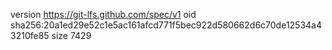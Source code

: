 version https://git-lfs.github.com/spec/v1
oid sha256:20a1ed29e52c1e5ac161afcd771f5bec922d580662d6c70de12534a43210fe85
size 7429
